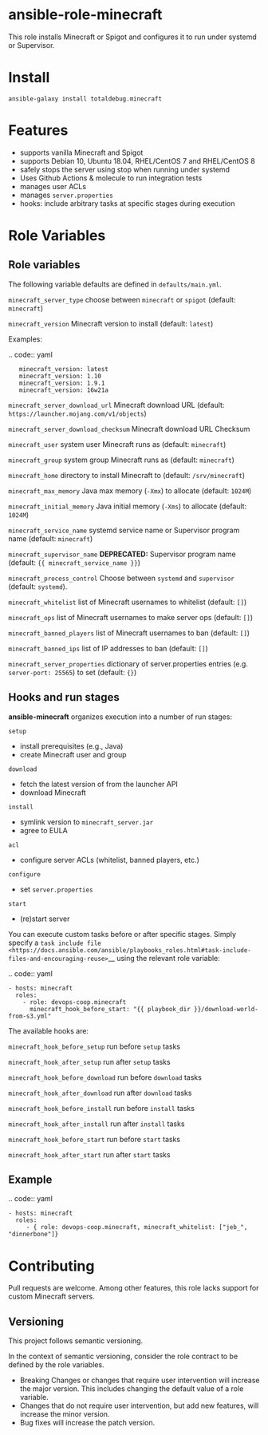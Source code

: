 # ansible-role-minecraft

This role installs Minecraft or Spigot and configures it to run under systemd or Supervisor.

# Install

```
ansible-galaxy install totaldebug.minecraft
```

# Features

* supports vanilla Minecraft and Spigot
* supports Debian 10, Ubuntu 18.04, RHEL/CentOS 7 and RHEL/CentOS 8
* safely stops the server using stop when running under systemd
* Uses Github Actions & molecule to run integration tests
* manages user ACLs
* manages `server.properties`
* hooks: include arbitrary tasks at specific stages during execution

# Role Variables

Role variables
--------------

The following variable defaults are defined in ``defaults/main.yml``.

``minecraft_server_type``
  choose between ``minecraft`` or ``spigot`` (default: ``minecraft``)

``minecraft_version``
   Minecraft version to install (default: ``latest``)

   Examples:

   .. code:: yaml

       minecraft_version: latest
       minecraft_version: 1.10
       minecraft_version: 1.9.1
       minecraft_version: 16w21a

``minecraft_server_download_url``
   Minecraft download URL (default:
   ``https://launcher.mojang.com/v1/objects``)

``minecraft_server_download_checksum``
   Minecraft download URL Checksum

``minecraft_user``
   system user Minecraft runs as (default: ``minecraft``)

``minecraft_group``
   system group Minecraft runs as (default: ``minecraft``)

``minecraft_home``
   directory to install Minecraft to (default: ``/srv/minecraft``)

``minecraft_max_memory``
   Java max memory (``-Xmx``) to allocate (default: ``1024M``)

``minecraft_initial_memory``
   Java initial memory (``-Xms``) to allocate (default: ``1024M``)

``minecraft_service_name``
   systemd service name or Supervisor program name (default: ``minecraft``)

``minecraft_supervisor_name``
   **DEPRECATED:** Supervisor program name (default: ``{{ minecraft_service_name }}``)

``minecraft_process_control``
   Choose between ``systemd`` and ``supervisor`` (default: ``systemd``).

``minecraft_whitelist``
   list of Minecraft usernames to whitelist (default: ``[]``)

``minecraft_ops``
   list of Minecraft usernames to make server ops (default: ``[]``)

``minecraft_banned_players``
   list of Minecraft usernames to ban (default: ``[]``)

``minecraft_banned_ips``
   list of IP addresses to ban (default: ``[]``)

``minecraft_server_properties``
   dictionary of server.properties entries (e.g. ``server-port: 25565``) to set (default: ``{}``)

Hooks and run stages
--------------------

**ansible-minecraft** organizes execution into a number of run stages:

``setup``
   -  install prerequisites (e.g., Java)
   -  create Minecraft user and group

``download``
   -  fetch the latest version of from the launcher API
   -  download Minecraft

``install``
   -  symlink version to ``minecraft_server.jar``
   -  agree to EULA

``acl``
   -  configure server ACLs (whitelist, banned players, etc.)

``configure``
   -  set ``server.properties``

``start``
   -  (re)start server

You can execute custom tasks before or after specific stages. Simply specify a `task include file <https://docs.ansible.com/ansible/playbooks_roles.html#task-include-files-and-encouraging-reuse>`__ using the relevant role variable:

.. code:: yaml

    - hosts: minecraft
      roles:
        - role: devops-coop.minecraft
          minecraft_hook_before_start: "{{ playbook_dir }}/download-world-from-s3.yml"

The available hooks are:

``minecraft_hook_before_setup``
   run before ``setup`` tasks

``minecraft_hook_after_setup``
   run after ``setup`` tasks

``minecraft_hook_before_download``
   run before ``download`` tasks

``minecraft_hook_after_download``
   run after ``download`` tasks

``minecraft_hook_before_install``
   run before ``install`` tasks

``minecraft_hook_after_install``
   run after ``install`` tasks

``minecraft_hook_before_start``
   run before ``start`` tasks

``minecraft_hook_after_start``
   run after ``start`` tasks

Example
-------

.. code:: yaml

    - hosts: minecraft
      roles:
         - { role: devops-coop.minecraft, minecraft_whitelist: ["jeb_", "dinnerbone"]}

# Contributing

Pull requests are welcome. Among other features, this role lacks support for custom Minecraft servers.

## Versioning

This project follows semantic versioning.

In the context of semantic versioning, consider the role contract to be defined by the role variables.

* Breaking Changes or changes that require user intervention will increase the major version. This includes changing the default value of a role variable.
* Changes that do not require user intervention, but add new features, will increase the minor version.
* Bug fixes will increase the patch version.

